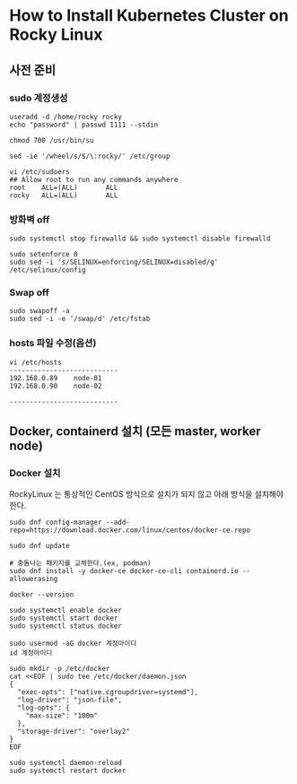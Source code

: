 # How to Install Kubernetes Cluster on Rocky Linux
## 사전 준비
### sudo 계정생성
```
useradd -d /home/rocky rocky
echo "password" | passwd 1111 --stdin

chmod 700 /usr/bin/su

sed -ie '/wheel/s/$/\:rocky/' /etc/group

vi /etc/sudoers
## Allow root to run any commands anywhere
root    ALL=(ALL)       ALL
rocky   ALL=(ALL)       ALL

```

### 방화벽 off
```
sudo systemctl stop firewalld && sudo systemctl disable firewalld

sudo setenforce 0
sudo sed -i 's/SELINUX=enforcing/SELINUX=disabled/g' /etc/selinux/config
```

### Swap off
```
sudo swapoff -a
sudo sed -i -e '/swap/d' /etc/fstab
```

### hosts 파일 수정(옵션)
```
vi /etc/hosts
---------------------------
192.168.0.89    node-01
192.168.0.90    node-02

---------------------------
```

## Docker, containerd 설치 (모든 master, worker node)
### Docker 설치
RockyLinux 는 통상적인 CentOS 방식으로 설치가 되지 않고 아래 방식을 설치해야 한다.

```
sudo dnf config-manager --add-repo=https://download.docker.com/linux/centos/docker-ce.repo

sudo dnf update

# 충돌나는 패키지를 교체한다.(ex, podman)
sudo dnf install -y docker-ce docker-ce-cli containerd.io --allowerasing

docker --version

sudo systemctl enable docker
sudo systemctl start docker
sudo systemctl status docker

sudo usermod -aG docker 계정아이디
id 계정아이디

```
```
sudo mkdir -p /etc/docker
cat <<EOF | sudo tee /etc/docker/daemon.json
{
  "exec-opts": ["native.cgroupdriver=systemd"],
  "log-driver": "json-file",
  "log-opts": {
    "max-size": "100m"
  },
  "storage-driver": "overlay2"
}
EOF

sudo systemctl daemon-reload
sudo systemctl restart docker
```

